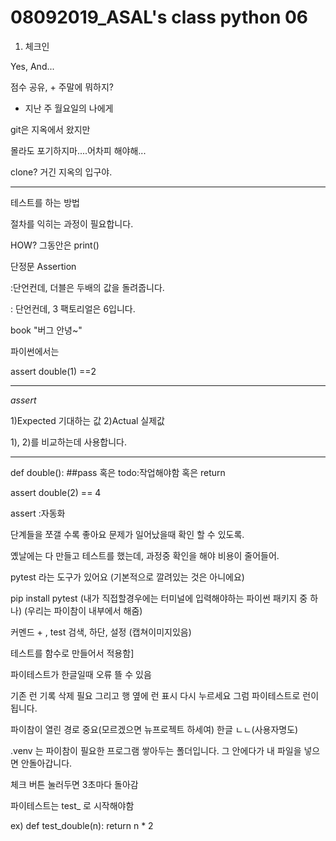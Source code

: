 # 08092019_ASAL's class python 06


1. 체크인 

Yes, And...

점수 공유, + 
주말에 뭐하지?


- 지난 주 월요일의 나에게

git은 지옥에서 왔지만

몰라도 포기하지마....어차피 해야해...

clone?
거긴 지옥의 입구야.


---

테스트를 하는 방법

절차를 익히는 과정이 필요합니다.

HOW?
그동안은 print()

단정문
Assertion

:단언컨데, 더블은 두배의 값을 돌려줍니다.

: 단언컨데, 3 팩토리얼은 6입니다.

book "버그 안녕~"


파이썬에서는 

assert double(1) ==2

---

*assert*

1)Expected 기대하는 값 
2)Actual 실제값

1), 2)를 비교하는데 사용합니다.

---

def double():
    ##pass
  혹은  todo:작업해야함
    혹은 return

assert double(2) == 4

assert
:자동화


단계들을 쪼갤 수록 좋아요
문제가 일어났을때 확인 할 수 있도록.

옜날에는 다 만들고 테스트를 했는데, 과정중 확인을 해야 비용이 줄어들어.

pytest 라는 도구가 있어요
(기본적으로 깔려있는 것은 아니에요)

pip install pytest
(내가 직접할경우에는 터미널에 입력해야하는 파이썬 패키지 중 하나)
(우리는 파이참이 내부에서 해줌)


커멘드 + ,
test 검색,
하단, 설정
(캡쳐이미지있음)


테스트를 함수로 만들어서 적용함]

파이테스트가 한글일때 오류 뜰 수 있음

기존 런 기록 삭제 필요 그리고
행 옆에 런 표시 다시 누르세요
그럼 파이테스트로 런이 됩니다.

파이참이 열린 경로 중요(모르겠으면 뉴프로젝트 하세여)
한글 ㄴㄴ(사용자명도)

.venv 는 파이참이 필요한 프로그램 쌓아두는 폴더입니다.
그 안에다가 내 파일을 넣으면 안돌아갑니다.

체크 버튼 눌러두면 3초마다 돌아감

파이테스트는
test_ 로 시작해야함

ex)
def test_double(n):
    return n * 2